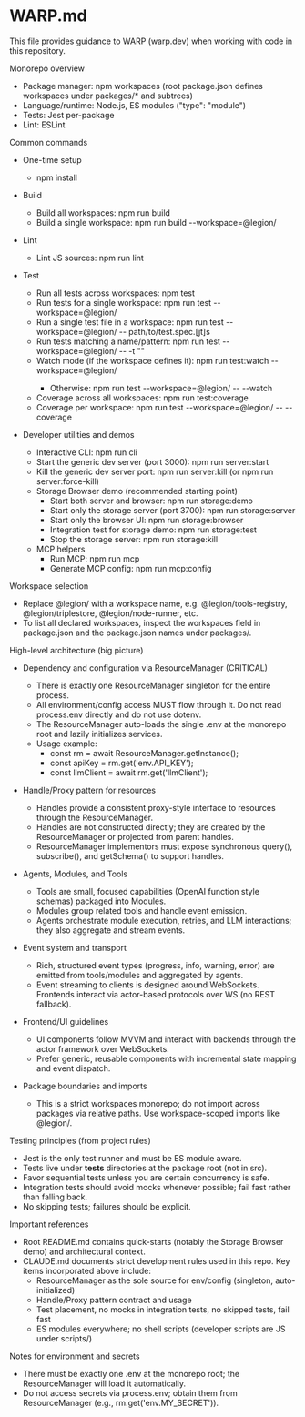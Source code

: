 # WARP.md

This file provides guidance to WARP (warp.dev) when working with code in this repository.

Monorepo overview
- Package manager: npm workspaces (root package.json defines workspaces under packages/* and subtrees)
- Language/runtime: Node.js, ES modules ("type": "module")
- Tests: Jest per-package
- Lint: ESLint

Common commands
- One-time setup
  - npm install

- Build
  - Build all workspaces: npm run build
  - Build a single workspace: npm run build --workspace=@legion/<package>

- Lint
  - Lint JS sources: npm run lint

- Test
  - Run all tests across workspaces: npm test
  - Run tests for a single workspace: npm run test --workspace=@legion/<package>
  - Run a single test file in a workspace: npm run test --workspace=@legion/<package> -- path/to/test.spec.[jt]s
  - Run tests matching a name/pattern: npm run test --workspace=@legion/<package> -- -t "<pattern>"
  - Watch mode (if the workspace defines it): npm run test:watch --workspace=@legion/<package>
    - Otherwise: npm run test --workspace=@legion/<package> -- --watch
  - Coverage across all workspaces: npm run test:coverage
  - Coverage per workspace: npm run test --workspace=@legion/<package> -- --coverage

- Developer utilities and demos
  - Interactive CLI: npm run cli
  - Start the generic dev server (port 3000): npm run server:start
  - Kill the generic dev server port: npm run server:kill (or npm run server:force-kill)
  - Storage Browser demo (recommended starting point)
    - Start both server and browser: npm run storage:demo
    - Start only the storage server (port 3700): npm run storage:server
    - Start only the browser UI: npm run storage:browser
    - Integration test for storage demo: npm run storage:test
    - Stop the storage server: npm run storage:kill
  - MCP helpers
    - Run MCP: npm run mcp
    - Generate MCP config: npm run mcp:config

Workspace selection
- Replace @legion/<package> with a workspace name, e.g. @legion/tools-registry, @legion/triplestore, @legion/node-runner, etc.
- To list all declared workspaces, inspect the workspaces field in package.json and the package.json names under packages/.

High-level architecture (big picture)
- Dependency and configuration via ResourceManager (CRITICAL)
  - There is exactly one ResourceManager singleton for the entire process.
  - All environment/config access MUST flow through it. Do not read process.env directly and do not use dotenv.
  - The ResourceManager auto-loads the single .env at the monorepo root and lazily initializes services.
  - Usage example:
    - const rm = await ResourceManager.getInstance();
    - const apiKey = rm.get('env.API_KEY');
    - const llmClient = await rm.get('llmClient');

- Handle/Proxy pattern for resources
  - Handles provide a consistent proxy-style interface to resources through the ResourceManager.
  - Handles are not constructed directly; they are created by the ResourceManager or projected from parent handles.
  - ResourceManager implementors must expose synchronous query(), subscribe(), and getSchema() to support handles.

- Agents, Modules, and Tools
  - Tools are small, focused capabilities (OpenAI function style schemas) packaged into Modules.
  - Modules group related tools and handle event emission.
  - Agents orchestrate module execution, retries, and LLM interactions; they also aggregate and stream events.

- Event system and transport
  - Rich, structured event types (progress, info, warning, error) are emitted from tools/modules and aggregated by agents.
  - Event streaming to clients is designed around WebSockets. Frontends interact via actor-based protocols over WS (no REST fallback).

- Frontend/UI guidelines
  - UI components follow MVVM and interact with backends through the actor framework over WebSockets.
  - Prefer generic, reusable components with incremental state mapping and event dispatch.

- Package boundaries and imports
  - This is a strict workspaces monorepo; do not import across packages via relative paths. Use workspace-scoped imports like @legion/<package>.

Testing principles (from project rules)
- Jest is the only test runner and must be ES module aware.
- Tests live under __tests__ directories at the package root (not in src).
- Favor sequential tests unless you are certain concurrency is safe.
- Integration tests should avoid mocks whenever possible; fail fast rather than falling back.
- No skipping tests; failures should be explicit.

Important references
- Root README.md contains quick-starts (notably the Storage Browser demo) and architectural context.
- CLAUDE.md documents strict development rules used in this repo. Key items incorporated above include:
  - ResourceManager as the sole source for env/config (singleton, auto-initialized)
  - Handle/Proxy pattern contract and usage
  - Test placement, no mocks in integration tests, no skipped tests, fail fast
  - ES modules everywhere; no shell scripts (developer scripts are JS under scripts/)

Notes for environment and secrets
- There must be exactly one .env at the monorepo root; the ResourceManager will load it automatically.
- Do not access secrets via process.env; obtain them from ResourceManager (e.g., rm.get('env.MY_SECRET')).

